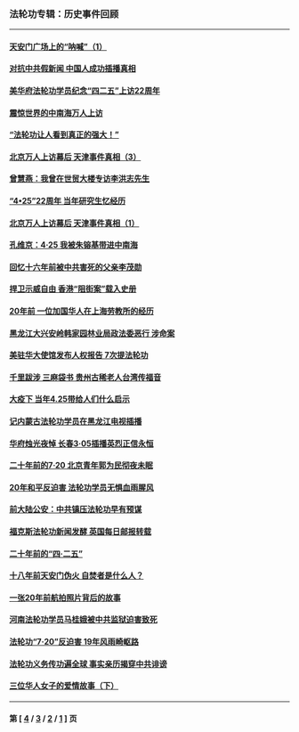 ### 法轮功专辑：历史事件回顾
---
#### [天安门广场上的“呐喊”（1）](../../pages/nf5793/n13105277.md?08030430) 
#### [对抗中共假新闻 中国人成功插播真相](../../pages/nf5793/n12910618.md?08030430) 
#### [美华府法轮功学员纪念“四二五”上访22周年](../../pages/nf5793/n12904445.md?08030430) 
#### [震惊世界的中南海万人上访](../../pages/nf5793/n12903976.md?08030430) 
#### [“法轮功让人看到真正的强大！”](../../pages/nf5793/n12903195.md?08030430) 
#### [北京万人上访幕后 天津事件真相（3）](../../pages/nf5793/n12902807.md?08030430) 
#### [曾慧燕：我曾在世贸大楼专访李洪志先生](../../pages/nf5793/n12898729.md?08030430) 
#### [“4•25”22周年 当年研究生忆经历](../../pages/nf5793/n12894152.md?08030430) 
#### [北京万人上访幕后 天津事件真相（1）](../../pages/nf5793/n12885174.md?08030430) 
#### [孔维京：4·25 我被朱镕基带进中南海](../../pages/nf5793/n12864987.md?08030430) 
#### [回忆十六年前被中共害死的父亲李茂勋](../../pages/nf5793/n12880270.md?08030430) 
#### [捍卫示威自由 香港“阻街案”载入史册](../../pages/nf5793/n12811245.md?08030430) 
#### [20年前 一位加国华人在上海劳教所的经历](../../pages/nf5793/n12707932.md?08030430) 
#### [黑龙江大兴安岭韩家园林业局政法委恶行 涉命案](../../pages/nf5793/n12622815.md?08030430) 
#### [美驻华大使馆发布人权报告 7次提法轮功](../../pages/nf5793/n12520541.md?08030430) 
#### [千里跋涉 三麻袋书 贵州古稀老人台湾传福音](../../pages/nf5793/n12198750.md?08030430) 
#### [大疫下 当年4.25带给人们什么启示](../../pages/nf5793/n12058565.md?08030430) 
#### [记内蒙古法轮功学员在黑龙江电视插播](../../pages/nf5793/n11699194.md?08030430) 
#### [华府烛光夜悼 长春3·05插播英烈正信永恒](../../pages/nf5793/n11397432.md?08030430) 
#### [二十年前的7·20 北京青年郭为民彻夜未眠](../../pages/nf5793/n11354195.md?08030430) 
#### [20年和平反迫害 法轮功学员无惧血雨腥风](../../pages/nf5793/n11348279.md?08030430) 
#### [前大陆公安：中共镇压法轮功早有预谋](../../pages/nf5793/n11352168.md?08030430) 
#### [福克斯法轮功新闻发酵  英国每日邮报转载](../../pages/nf5793/n11285952.md?08030430) 
#### [二十年前的“四·二五”](../../pages/nf5793/n11207639.md?08030430) 
#### [十八年前天安门伪火 自焚者是什么人？](../../pages/nf5793/n10996556.md?08030430) 
#### [一张20年前航拍照片背后的故事](../../pages/nf5793/n10693797.md?08030430) 
#### [河南法轮功学员马桂娥被中共监狱迫害致死](../../pages/nf5793/n10684974.md?08030430) 
#### [法轮功“7‧20”反迫害 19年风雨崎岖路](../../pages/nf5793/n10570834.md?08030430) 
#### [法轮功义务传功遍全球 事实亲历揭穿中共诽谤](../../pages/nf5793/n10581061.md?08030430) 
#### [三位华人女子的爱情故事（下）](../../pages/nf5793/n10435541.md?08030430) 

---
#### 第 [ [4](./4.md?08030430) / [3](./3.md?08030430) / [2](./2.md?08030430) / [1](./1.md?08030430) ] 页
